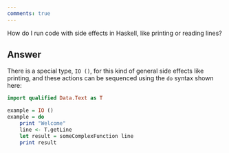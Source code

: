 ```yaml
---
comments: true
---
```


How do I run code with side effects in Haskell, like printing or reading lines?

## Answer

There is a special type, `IO ()`, for this kind of general side effects like printing, and these actions can be sequenced using the `do` syntax shown here: 

```hs
import qualified Data.Text as T

example = IO ()
example = do
    print "Welcome"
    line <- T.getLine
    let result = someComplexFunction line
    print result
```
